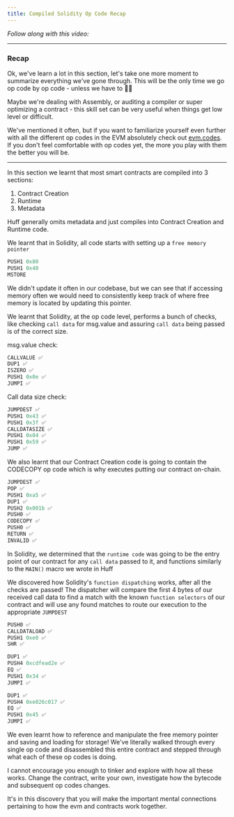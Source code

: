 ```yaml
---
title: Compiled Solidity Op Code Recap
---
```


_Follow along with this video:_

---

### Recap

Ok, we've learn a lot in this section, let's take one more moment to summarize everything we've gone through. This will be the only time we go op code by op code - unless we have to 🤷‍♂️

Maybe we're dealing with Assembly, or auditing a compiler or super optimizing a contract - this skill set can be very useful when things get low level or difficult.

We've mentioned it often, but if you want to familiarize yourself even further with all the different op codes in the EVM absolutely check out [evm.codes](https://www.evm.codes/#34?fork=cancun). If you don't feel comfortable with op codes yet, the more you play with them the better you will be.

---
In this section we learnt that most smart contracts are compiled into 3 sections:

1. Contract Creation
2. Runtime
3. Metadata

Huff generally omits metadata and just compiles into Contract Creation and Runtime code.

We learnt that in Solidity, all code starts with setting up a `free memory pointer`

```js
PUSH1 0x80
PUSH1 0x40
MSTORE
```

We didn't update it often in our codebase, but we can see that if accessing memory often we would need to consistently keep track of where free memory is located by updating this pointer.

We learnt that Solidity, at the op code level, performs a bunch of checks, like checking `call data` for msg.value and assuring `call data` being passed is of the correct size.

msg.value check:
```js
CALLVALUE ✅
DUP1 ✅
ISZERO ✅
PUSH1 0x0e ✅
JUMPI ✅
```

Call data size check:
```js
JUMPDEST ✅
PUSH1 0x43 ✅
PUSH1 0x3f ✅
CALLDATASIZE ✅
PUSH1 0x04 ✅
PUSH1 0x59 ✅
JUMP ✅
```

We also learnt that our Contract Creation code is going to contain the CODECOPY op code  which is why executes putting our contract on-chain.

```js
JUMPDEST ✅
POP ✅
PUSH1 0xa5 ✅
DUP1 ✅
PUSH2 0x001b ✅
PUSH0 ✅
CODECOPY ✅
PUSH0 ✅
RETURN ✅
INVALID ✅
```

In Solidity, we determined that the `runtime code` was going to be the entry point of our contract for any `call data` passed to it, and functions similarly to the `MAIN()` macro we wrote in Huff

We discovered how Solidity's `function dispatching` works, after all the checks are passed! The dispatcher will compare the first 4 bytes of our received call data to find a match with the known `function selectors` of our contract and will use any found matches to route our execution to the appropriate `JUMPDEST`

```js
PUSH0 ✅
CALLDATALOAD ✅
PUSH1 0xe0 ✅
SHR ✅

DUP1 ✅
PUSH4 0xcdfead2e ✅
EQ ✅
PUSH1 0x34 ✅
JUMPI ✅

DUP1 ✅
PUSH4 0xe026c017 ✅
EQ ✅
PUSH1 0x45 ✅
JUMPI ✅
```

We even learnt how to reference and manipulate the free memory pointer and saving and loading for storage! We've literally walked through every single op code and disassembled this entire contract and stepped through what each of these op codes is doing.

I cannot encourage you enough to tinker and explore with how all these works.  Change the contract, write your own, investigate how the bytecode and subsequent op codes changes.

It's in this discovery that you will make the important mental connections pertaining to how the evm and contracts work together.